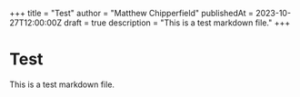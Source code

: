 +++
title = "Test"
author = "Matthew Chipperfield"
publishedAt = 2023-10-27T12:00:00Z
draft = true
description = "This is a test markdown file."
+++


# Test

This is a test markdown file.
